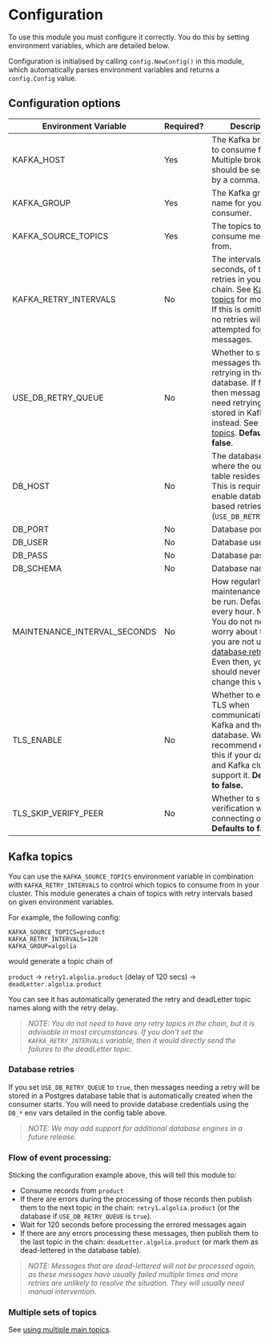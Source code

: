 # Configuration

To use this module you must configure it correctly. You do this by setting environment variables, which are detailed below.

Configuration is initialised by calling `config.NewConfig()` in this module, which automatically parses environment variables and returns a `config.Config` value.

## Configuration options

| Environment Variable  | Required? | Description                                                                                                                                                                                                 |
|-----------------------|-----------|-------------------------------------------------------------------------------------------------------------------------------------------------------------------------------------------------------------|
| KAFKA_HOST            | Yes       | The Kafka broker(s) to consume from. Multiple brokers should be separated by a comma.                                                                                                                       |
| KAFKA_GROUP           | Yes       | The Kafka group name for your consumer.                                                                                                                                                                     |
| KAFKA_SOURCE_TOPICS   | Yes       | The topics to consume messages from.                                                                                                                                                                        |
| KAFKA_RETRY_INTERVALS | No        | The intervals, in seconds, of the retries in your retry chain. See [Kafka topics](#kafka-topics) for more info. If this is omitted then no retries will be attempted for messages.                          |
| USE_DB_RETRY_QUEUE    | No        | Whether to store messages that need retrying in the database. If false, then messages that need retrying will be stored in Kafka topics instead. See  [Kafka topics](#kafka-topics). **Defaults to false**. |
| DB_HOST               | No        | The database host where the outbox table resides. NOTE: This is required if you enable database-based retries (`USE_DB_RETRY_QUEUE`).                                                                       |
| DB_PORT               | No        | Database port.                                                                                                                                                                                              |
| DB_USER               | No        | Database user.                                                                                                                                                                                              |
| DB_PASS               | No        | Database password.                                                                                                                                                                                          |
| DB_SCHEMA             | No        | Database name.                                                                                                                                                                                              |
| MAINTENANCE_INTERVAL_SECONDS | No | How regularly the maintenance job will be run. Defaults to every hour. NOTE: You do not need to worry about this if you are not using [database retries](#database-retries). Even then, you should never need to change this value. 
| TLS_ENABLE            | No        | Whether to enable TLS when communicating with Kafka and the database. We recommend enabling this if your database and Kafka cluster support it. **Defaults to false.**                                      |
| TLS_SKIP_VERIFY_PEER  | No        | Whether to skip peer verification when connecting over TLS. **Defaults to false.**                                                                                                                          |

## Kafka topics

You can use the `KAFKA_SOURCE_TOPICS` environment variable in combination with `KAFKA_RETRY_INTERVALS` to control which topics to consume from in your cluster.
This module generates a chain of topics with retry intervals based on given environment variables.

For example, the following config:

```
KAFKA_SOURCE_TOPICS=product
KAFKA_RETRY_INTERVALS=120
KAFKA_GROUP=algolia
```

would generate a topic chain of

`product` -> `retry1.algolia.product` (delay of 120 secs) -> `deadLetter.algolia.product`

You can see it has automatically generated the retry and deadLetter topic names along with the retry delay.

>_NOTE: You do not need to have any retry topics in the chain, but it is advisable in most circumstances. If you don't set the `KAFKA_RETRY_INTERVALS` variable, then it would directly send the failures to the deadLetter topic._

### Database retries

If you set `USE_DB_RETRY_QUEUE` to `true`, then messages needing a retry will be stored in a Postgres database table that is automatically created when the consumer starts. You will need to provide database credentials using the `DB_*` env vars detailed in the config table above.

>_NOTE: We may add support for additional database engines in a future release._

### Flow of event processing:

Sticking the configuration example above, this will tell this module to:

* Consume records from `product`
* If there are errors during the processing of those records then publish them to the next topic in the chain: `retry1.algolia.product` (or the database if `USE_DB_RETRY_QUEUE` is `true`).
* Wait for 120 seconds before processing the errored messages again
* If there are any errors processing these messages, then publish them to the last topic in the chain: `deadLetter.algolia.product` (or mark them as dead-lettered in the database table).

> _NOTE: Messages that are dead-lettered will not be processed again, as these messages have usually failed multiple times and more retries are unlikely to resolve the situation. They will usually need manual intervention._

### Multiple sets of topics

See [using multiple main topics](advanced/using-multiple-main-topics.md).
